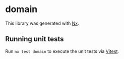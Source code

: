 # domain

This library was generated with [Nx](https://nx.dev).

## Running unit tests

Run `nx test domain` to execute the unit tests via [Vitest](https://vitest.dev/).
